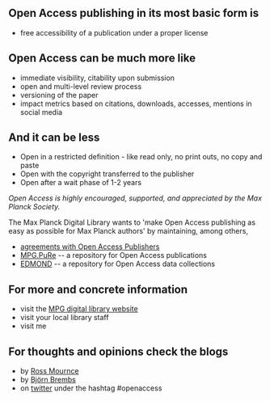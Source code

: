 Open Access publishing in its most basic form is
---

 - free accessibility of a publication under a proper license


Open Access can be much more like
---

 - immediate visibility, citability upon submission
 - open and multi-level review process
 - versioning of the paper
 - impact metrics based on citations, downloads, accesses, mentions in social media 


And it can be less
---

 - Open in a restricted definition - like read only, no print outs, no copy and paste
 - Open with the copyright transferred to the publisher
 - Open after a wait phase of 1-2 years


*Open Access is highly encouraged, supported, and appreciated by the Max
Planck Society.*

The Max Planck Digital Library wants to 'make Open Access publishing as easy as possible for Max Planck authors' by maintaining, among others,

 - [agreements with Open Access Publishers](http://www.mpdl.mpg.de/en/services/service-catalog/50)
 - [MPG.PuRe](http://pubman.mpdl.mpg.de/) -- a repository for Open Access publications
 - [EDMOND](http://edmond.mpdl.mpg.de/imeji/) -- a repository for Open Access data collections


For more and concrete information
---

 - visit the [MPG digital library website](http://www.mpdl.mpg.de/)
 - visit your local library staff
 - visit me

For thoughts and opinions check the blogs
---
 - by [Ross Mournce](http://rossmounce.co.uk/)
 - by [Bj&ouml;rn Brembs](http://bjoern.brembs.net/)
 - on [twitter](https://twitter.com/search?q=#openaccess) under the hashtag #openaccess
